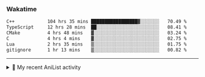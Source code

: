 ### Wakatime
<!--START_SECTION:waka-->

```txt
C++            104 hrs 35 mins █████████████████▓░░░░░░░   70.49 %
TypeScript     12 hrs 28 mins  ██░░░░░░░░░░░░░░░░░░░░░░░   08.41 %
CMake          4 hrs 48 mins   ▓░░░░░░░░░░░░░░░░░░░░░░░░   03.24 %
C              4 hrs 4 mins    ▓░░░░░░░░░░░░░░░░░░░░░░░░   02.75 %
Lua            2 hrs 35 mins   ▒░░░░░░░░░░░░░░░░░░░░░░░░   01.75 %
gitignore      1 hr 13 mins    ▒░░░░░░░░░░░░░░░░░░░░░░░░   00.82 %
```

<!--END_SECTION:waka-->

<!--
<h4>Leetcode</h4>

![Leetcode](https://leetcard.jacoblin.cool/f01zy?ext=heatmap)
-->

---

<details>
  <summary>🌸 My recent AniList activity</summary>

  <!-- ANILIST_ACTIVITY:start -->

-   📺 Watched episode 2 of [Vinland Saga Season 2](https://anilist.co/anime/136430) (16:15 23 June 2025)
-   📺 Completed [Vinland Saga](https://anilist.co/anime/101348) (15:12 23 June 2025)
-   📺 Watched episode 8 - 18 of [Vinland Saga](https://anilist.co/anime/101348) (21:39 22 June 2025)
-   📖 Plans to read [No Game, No Life](https://anilist.co/manga/78397) (10:57 20 June 2025)
-   📺 Completed [No Game, No Life](https://anilist.co/anime/19815) (10:12 20 June 2025)

  <!-- ANILIST_ACTIVITY:end -->
</details>
